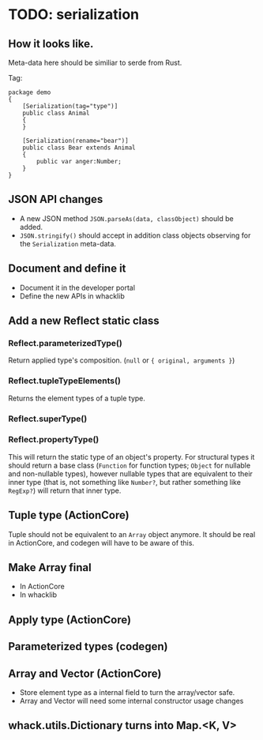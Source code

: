 # TODO: serialization

## How it looks like.

Meta-data here should be similiar to serde from Rust.

Tag:

```
package demo
{
    [Serialization(tag="type")]
    public class Animal
    {
    }

    [Serialization(rename="bear")]
    public class Bear extends Animal
    {
        public var anger:Number;
    }
}
```

## JSON API changes

- A new JSON method `JSON.parseAs(data, classObject)` should be added.
- `JSON.stringify()` should accept in addition class objects observing for the `Serialization` meta-data. 

## Document and define it

- Document it in the developer portal
- Define the new APIs in whacklib

## Add a new Reflect static class

### Reflect.parameterizedType()

Return applied type's composition. (`null` or `{ original, arguments }`)

### Reflect.tupleTypeElements()

Returns the element types of a tuple type.

### Reflect.superType()

### Reflect.propertyType()

This will return the static type of an object's property. For structural types it should return a base class
(`Function` for function types; `Object` for nullable and non-nullable types), however nullable types that are equivalent to their inner type (that is, not something like `Number?`, but rather something like `RegExp?`) will return that inner type.

## Tuple type (ActionCore)

Tuple should not be equivalent to an `Array` object anymore. It should be real in ActionCore, and codegen will have to be aware of this.

## Make Array final

- In ActionCore
- In whacklib

## Apply type (ActionCore)

## Parameterized types (codegen)

## Array and Vector (ActionCore)

- Store element type as a internal field to turn the array/vector safe.
- Array and Vector will need some internal constructor usage changes

## whack.utils.Dictionary turns into Map.\<K, V>

